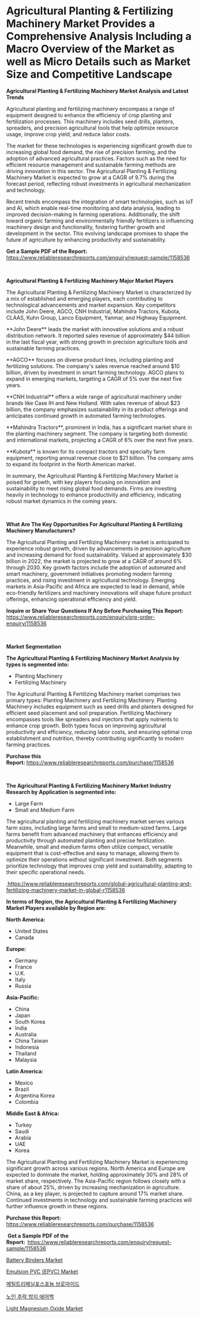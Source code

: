 <p><h1>Agricultural Planting & Fertilizing Machinery Market Provides a Comprehensive Analysis Including a Macro Overview of the Market as well as Micro Details such as Market Size and Competitive Landscape</h1></p><p><strong>Agricultural Planting & Fertilizing Machinery Market Analysis and Latest Trends</strong></p>
<p><p>Agricultural planting and fertilizing machinery encompass a range of equipment designed to enhance the efficiency of crop planting and fertilization processes. This machinery includes seed drills, planters, spreaders, and precision agricultural tools that help optimize resource usage, improve crop yield, and reduce labor costs. </p><p>The market for these technologies is experiencing significant growth due to increasing global food demand, the rise of precision farming, and the adoption of advanced agricultural practices. Factors such as the need for efficient resource management and sustainable farming methods are driving innovation in this sector. The Agricultural Planting & Fertilizing Machinery Market is expected to grow at a CAGR of 9.7% during the forecast period, reflecting robust investments in agricultural mechanization and technology.</p><p>Recent trends encompass the integration of smart technologies, such as IoT and AI, which enable real-time monitoring and data analysis, leading to improved decision-making in farming operations. Additionally, the shift toward organic farming and environmentally friendly fertilizers is influencing machinery design and functionality, fostering further growth and development in the sector. This evolving landscape promises to shape the future of agriculture by enhancing productivity and sustainability.</p></p>
<p><strong>Get a Sample PDF of the Report:&nbsp;</strong> <a href="https://www.reliableresearchreports.com/enquiry/request-sample/1158536">https://www.reliableresearchreports.com/enquiry/request-sample/1158536</a></p>
<p>&nbsp;</p>
<p><strong>Agricultural Planting & Fertilizing Machinery Major Market Players</strong></p>
<p><p>The Agricultural Planting & Fertilizing Machinery Market is characterized by a mix of established and emerging players, each contributing to technological advancements and market expansion. Key competitors include John Deere, AGCO, CNH Industrial, Mahindra Tractors, Kubota, CLAAS, Kuhn Group, Lanco Equipment, Yanmar, and Highway Equipment.</p><p>**John Deere** leads the market with innovative solutions and a robust distribution network. It reported sales revenue of approximately $44 billion in the last fiscal year, with strong growth in precision agriculture tools and sustainable farming practices.</p><p>**AGCO** focuses on diverse product lines, including planting and fertilizing solutions. The company's sales revenue reached around $10 billion, driven by investment in smart farming technology. AGCO plans to expand in emerging markets, targeting a CAGR of 5% over the next five years.</p><p>**CNH Industrial** offers a wide range of agricultural machinery under brands like Case IH and New Holland. With sales revenue of about $23 billion, the company emphasizes sustainability in its product offerings and anticipates continued growth in automated farming technologies.</p><p>**Mahindra Tractors**, prominent in India, has a significant market share in the planting machinery segment. The company is targeting both domestic and international markets, projecting a CAGR of 6% over the next five years.</p><p>**Kubota** is known for its compact tractors and specialty farm equipment, reporting annual revenue close to $21 billion. The company aims to expand its footprint in the North American market.</p><p>In summary, the Agricultural Planting & Fertilizing Machinery Market is poised for growth, with key players focusing on innovation and sustainability to meet rising global food demands. Firms are investing heavily in technology to enhance productivity and efficiency, indicating robust market dynamics in the coming years.</p></p>
<p>&nbsp;</p>
<p><strong>What Are The Key Opportunities For Agricultural Planting & Fertilizing Machinery Manufacturers?</strong></p>
<p><p>The Agricultural Planting and Fertilizing Machinery market is anticipated to experience robust growth, driven by advancements in precision agriculture and increasing demand for food sustainability. Valued at approximately $30 billion in 2022, the market is projected to grow at a CAGR of around 6% through 2030. Key growth factors include the adoption of automated and smart machinery, government initiatives promoting modern farming practices, and rising investment in agricultural technology. Emerging markets in Asia-Pacific and Africa are expected to lead in demand, while eco-friendly fertilizers and machinery innovations will shape future product offerings, enhancing operational efficiency and yield.</p></p>
<p><strong>Inquire or Share Your Questions If Any Before Purchasing This Report:</strong> <a href="https://www.reliableresearchreports.com/enquiry/pre-order-enquiry/1158536">https://www.reliableresearchreports.com/enquiry/pre-order-enquiry/1158536</a></p>
<p>&nbsp;</p>
<p><strong>Market Segmentation</strong></p>
<p><strong>The Agricultural Planting & Fertilizing Machinery Market Analysis by types is segmented into:</strong></p>
<p><ul><li>Planting Machinery</li><li>Fertilizing Machinery</li></ul></p>
<p><p>The Agricultural Planting & Fertilizing Machinery market comprises two primary types: Planting Machinery and Fertilizing Machinery. Planting Machinery includes equipment such as seed drills and planters designed for efficient seed placement and soil preparation. Fertilizing Machinery encompasses tools like spreaders and injectors that apply nutrients to enhance crop growth. Both types focus on improving agricultural productivity and efficiency, reducing labor costs, and ensuring optimal crop establishment and nutrition, thereby contributing significantly to modern farming practices.</p></p>
<p><strong>Purchase this Report:&nbsp;</strong><a href="https://www.reliableresearchreports.com/purchase/1158536">https://www.reliableresearchreports.com/purchase/1158536</a></p>
<p>&nbsp;</p>
<p><strong>The Agricultural Planting & Fertilizing Machinery Market Industry Research by Application is segmented into:</strong></p>
<p><ul><li>Large Farm</li><li>Small and Medium Farm</li></ul></p>
<p><p>The agricultural planting and fertilizing machinery market serves various farm sizes, including large farms and small to medium-sized farms. Large farms benefit from advanced machinery that enhances efficiency and productivity through automated planting and precise fertilization. Meanwhile, small and medium farms often utilize compact, versatile equipment that is cost-effective and easy to manage, allowing them to optimize their operations without significant investment. Both segments prioritize technology that improves crop yield and sustainability, adapting to their specific operational needs.</p></p>
<p><a href="https://www.reliableresearchreports.com/global-agricultural-planting-and-fertilizing-machinery-market-in-global-r1158536">&nbsp;https://www.reliableresearchreports.com/global-agricultural-planting-and-fertilizing-machinery-market-in-global-r1158536</a></p>
<p><strong>In terms of Region, the Agricultural Planting & Fertilizing Machinery Market Players available by Region are:</strong></p>
<p>
    <p> <strong> North America: </strong>
        <ul>
            <li>United States</li>
            <li>Canada</li>
        </ul>
        </p> 
    <p> <strong> Europe: </strong>
        <ul>
            <li>Germany</li>
            <li>France</li>
            <li>U.K.</li>
            <li>Italy</li>
            <li>Russia</li>
        </ul>
        </p> 
    <p> <strong> Asia-Pacific: </strong>
        <ul>
            <li>China</li>
            <li>Japan</li>
            <li>South Korea</li>
            <li>India</li>
            <li>Australia</li>
            <li>China Taiwan</li>
            <li>Indonesia</li>
            <li>Thailand</li>
            <li>Malaysia</li>
        </ul>
        </p> 
    <p> <strong> Latin America: </strong>
        <ul>
            <li>Mexico</li>
            <li>Brazil</li>
            <li>Argentina Korea</li>
            <li>Colombia</li>
        </ul>
        </p> 
    <p> <strong> Middle East & Africa: </strong>
        <ul>
            <li>Turkey</li>
            <li>Saudi</li>
            <li>Arabia</li>
            <li>UAE</li>
            <li>Korea</li>
        </ul>
    </p>
    </p>
<p><p>The Agricultural Planting and Fertilizing Machinery Market is experiencing significant growth across various regions. North America and Europe are expected to dominate the market, holding approximately 30% and 28% of market share, respectively. The Asia-Pacific region follows closely with a share of about 25%, driven by increasing mechanization in agriculture. China, as a key player, is projected to capture around 17% market share. Continued investments in technology and sustainable farming practices will further influence growth in these regions.</p></p>
<p><strong>Purchase this Report: </strong><a href="https://www.reliableresearchreports.com/purchase/1158536">https://www.reliableresearchreports.com/purchase/1158536</a></p>
<p>&nbsp;<strong>Get a Sample PDF of the Report:&nbsp;&nbsp;</strong><a href="https://www.reliableresearchreports.com/enquiry/request-sample/1158536">https://www.reliableresearchreports.com/enquiry/request-sample/1158536</a></p>
<p><strong></strong></p>
<p><p><a href="https://issuu.com/reportprime-2/docs/battery-binders-market-size-2030.pp_081a5745534268">Battery Binders Market</a></p><p><a href="https://www.linkedin.com/pulse/emulsion-pvc-epvc-market-industry-trends-forecast-period-rb5qf?trackingId=xQ1BwVVrSv%2BO6G17MEch6Q%3D%3D">Emulsion PVC (EPVC) Market</a></p><p><a href="https://medium.com/@random-hero-aka/methyltriphenylphosphonium-bromide-market-%EC%9D%98-%EA%B8%80%EB%A1%9C%EB%B2%8C-%EC%8B%9C%EC%9E%A5-%EA%B0%9C%EC%9A%94%EB%8A%94-%EC%A0%84-%EC%84%B8%EA%B3%84-%EB%B0%8F-%EC%A3%BC%EC%9A%94-%EC%8B%9C%EC%9E%A5%EC%9D%98-%EC%82%B0%EC%97%85%EC%97%90-%EC%98%81%ED%96%A5%EC%9D%84-%EB%AF%B8%EC%B9%98%EB%8A%94-%EC%A3%BC%EC%9A%94-%ED%8A%B8%EB%A0%8C%EB%93%9C%EC%97%90-%EB%8C%80%ED%95%9C-%EB%8F%85%ED%8A%B9%ED%95%9C-5a242849127e">메틸트리페닐포스포늄 브로마이드</a></p><p><a href="https://medium.com/@random-hero-aka/%EC%84%B8%EA%B3%84-elderly-fall-protection-airbags-market-%EC%9D%80-2024%EC%97%90%EC%84%9C-2031%EB%A1%9C-%EC%97%B0%ED%8F%89%EA%B7%A0-%EC%A6%9D%EA%B0%80%EC%9C%A8%EC%9D%84-%EB%B3%B4%EC%9D%BC-%EA%B2%83%EC%9C%BC%EB%A1%9C-%EC%98%88%EC%83%81%EB%90%A9%EB%8B%88%EB%8B%A4-8935c6b84ca0">노인 추락 방지 에어백</a></p><p><a href="https://issuu.com/reportprime-2/docs/light-magnesium-oxide-market-size-2_ece759d7c54758">Light Magnesium Oxide Market</a></p></p>